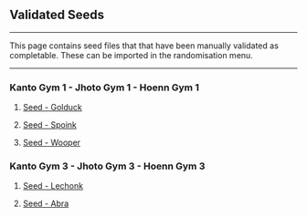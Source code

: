 ## Validated Seeds

---

This page contains seed files that that have been manually validated as completable. These can be imported in the randomisation menu.

---

### Kanto Gym 1  -  Jhoto Gym 1  -  Hoenn Gym 1

1. <a href="https://kittypboxx.github.io/GBAXG/Seeds/1_1_1/F1_C1_E1_golduck.json" download>Seed - Golduck</a>

2. <a href="https://kittypboxx.github.io/GBAXG/Seeds/1_1_1/F1_C1_E1_spoink.json" download>Seed - Spoink</a>

3. <a href="https://kittypboxx.github.io/GBAXG/Seeds/1_1_1/F1_C1_E1_wooper.json" download>Seed - Wooper</a>

### Kanto Gym 3  -  Jhoto Gym 3  -  Hoenn Gym 3

1. <a href="https://kittypboxx.github.io/GBAXG/Seeds/3_3_3/F3_C3_E3_lechonk.json" download>Seed - Lechonk</a>

2. <a href="https://kittypboxx.github.io/GBAXG/Seeds/3_3_3/F3_C3_E3_abra.json" download>Seed - Abra</a>